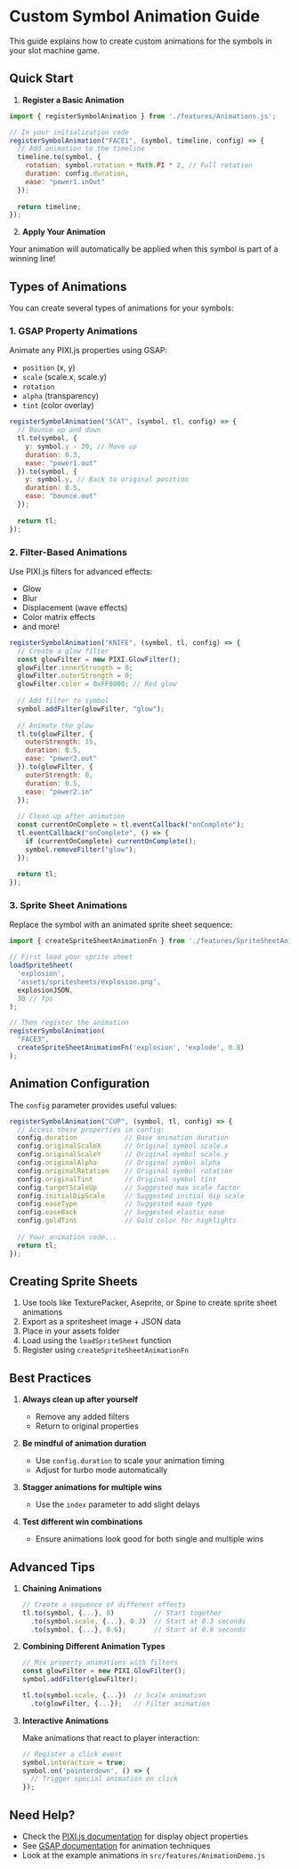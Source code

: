 # Custom Symbol Animation Guide

This guide explains how to create custom animations for the symbols in your slot machine game.

## Quick Start

1. **Register a Basic Animation**

```javascript
import { registerSymbolAnimation } from './features/Animations.js';

// In your initialization code
registerSymbolAnimation("FACE1", (symbol, timeline, config) => {
  // Add animation to the timeline
  timeline.to(symbol, {
    rotation: symbol.rotation + Math.PI * 2, // Full rotation
    duration: config.duration,
    ease: "power1.inOut"
  });
  
  return timeline;
});
```

2. **Apply Your Animation**

Your animation will automatically be applied when this symbol is part of a winning line!

## Types of Animations

You can create several types of animations for your symbols:

### 1. GSAP Property Animations

Animate any PIXI.js properties using GSAP:
- `position` (x, y)
- `scale` (scale.x, scale.y)
- `rotation`
- `alpha` (transparency)
- `tint` (color overlay)

```javascript
registerSymbolAnimation("SCAT", (symbol, tl, config) => {
  // Bounce up and down
  tl.to(symbol, {
    y: symbol.y - 20, // Move up
    duration: 0.3,
    ease: "power1.out"
  }).to(symbol, {
    y: symbol.y, // Back to original position
    duration: 0.5,
    ease: "bounce.out"
  });
  
  return tl;
});
```

### 2. Filter-Based Animations

Use PIXI.js filters for advanced effects:
- Glow
- Blur
- Displacement (wave effects)
- Color matrix effects
- and more!

```javascript
registerSymbolAnimation("KNIFE", (symbol, tl, config) => {
  // Create a glow filter
  const glowFilter = new PIXI.GlowFilter();
  glowFilter.innerStrength = 0;
  glowFilter.outerStrength = 0;
  glowFilter.color = 0xFF0000; // Red glow
  
  // Add filter to symbol
  symbol.addFilter(glowFilter, "glow");
  
  // Animate the glow
  tl.to(glowFilter, {
    outerStrength: 15,
    duration: 0.5,
    ease: "power2.out"
  }).to(glowFilter, {
    outerStrength: 0,
    duration: 0.5,
    ease: "power2.in"
  });
  
  // Clean up after animation
  const currentOnComplete = tl.eventCallback("onComplete");
  tl.eventCallback("onComplete", () => {
    if (currentOnComplete) currentOnComplete();
    symbol.removeFilter("glow");
  });
  
  return tl;
});
```

### 3. Sprite Sheet Animations

Replace the symbol with an animated sprite sheet sequence:

```javascript
import { createSpriteSheetAnimationFn } from './features/SpriteSheetAnimations.js';

// First load your sprite sheet
loadSpriteSheet(
  'explosion',
  'assets/spritesheets/explosion.png',
  explosionJSON,
  30 // fps
);

// Then register the animation
registerSymbolAnimation(
  "FACE3",
  createSpriteSheetAnimationFn('explosion', 'explode', 0.8)
);
```

## Animation Configuration

The `config` parameter provides useful values:

```javascript
registerSymbolAnimation("CUP", (symbol, tl, config) => {
  // Access these properties in config:
  config.duration            // Base animation duration
  config.originalScaleX      // Original symbol scale.x
  config.originalScaleY      // Original symbol scale.y
  config.originalAlpha       // Original symbol alpha
  config.originalRotation    // Original symbol rotation
  config.originalTint        // Original symbol tint
  config.targetScaleUp       // Suggested max scale factor
  config.initialDipScale     // Suggested initial dip scale
  config.easeType            // Suggested ease type
  config.easeBack            // Suggested elastic ease
  config.goldTint            // Gold color for highlights
  
  // Your animation code...
  return tl;
});
```

## Creating Sprite Sheets

1. Use tools like TexturePacker, Aseprite, or Spine to create sprite sheet animations
2. Export as a spritesheet image + JSON data
3. Place in your assets folder
4. Load using the `loadSpriteSheet` function
5. Register using `createSpriteSheetAnimationFn`

## Best Practices

1. **Always clean up after yourself**
   - Remove any added filters
   - Return to original properties

2. **Be mindful of animation duration**
   - Use `config.duration` to scale your animation timing
   - Adjust for turbo mode automatically
   
3. **Stagger animations for multiple wins**
   - Use the `index` parameter to add slight delays

4. **Test different win combinations**
   - Ensure animations look good for both single and multiple wins

## Advanced Tips

1. **Chaining Animations**
   
   ```javascript
   // Create a sequence of different effects
   tl.to(symbol, {...}, 0)          // Start together
     .to(symbol.scale, {...}, 0.3)  // Start at 0.3 seconds
     .to(symbol, {...}, 0.6);       // Start at 0.6 seconds
   ```

2. **Combining Different Animation Types**

   ```javascript
   // Mix property animations with filters
   const glowFilter = new PIXI.GlowFilter();
   symbol.addFilter(glowFilter);
   
   tl.to(symbol.scale, {...})  // Scale animation
     .to(glowFilter, {...});   // Filter animation
   ```

3. **Interactive Animations**

   Make animations that react to player interaction:
   
   ```javascript
   // Register a click event
   symbol.interactive = true;
   symbol.on('pointerdown', () => {
     // Trigger special animation on click
   });
   ```

## Need Help?

- Check the [PIXI.js documentation](https://pixijs.download/release/docs/index.html) for display object properties
- See [GSAP documentation](https://greensock.com/docs/) for animation techniques
- Look at the example animations in `src/features/AnimationDemo.js` 